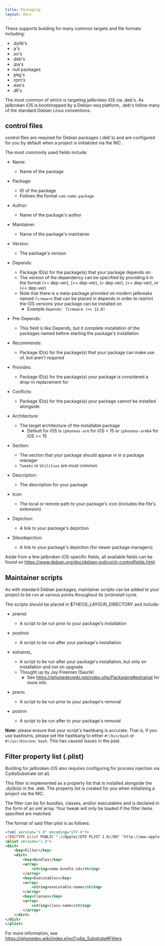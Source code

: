 ```yaml
---
title: Packaging
layout: docs
---
```


Theos supports building for many common targets and file formats including:

- .dylib's
- .a's
- .so's
- .deb's
- .ipa's
- null packages
- .pkg's
- .rpm's
- .exe's
- .dll's

The most common of which is targeting jailbroken iOS via .deb's. As jailbroken iOS is bootstrapped by a Debian-esq platform, .deb's follow many of the standard Debian Linux conventions.

## control files

control files are required for Debian packages (.deb's) and are configured for you by default when a project is initialized via the NIC.

The most commonly used fields include:
- Name:
    - Name of the package

- Package:
    - ID of the package
    - Follows the format `com.name.package`

- Author:
    - Name of the package's author

- Maintainer:
    - Name of the package's maintainer

- Version:
    - The package's version

- Depends:
    - Package ID(s) for the package(s) that your package depends on
    - The version of the dependency can be specified by providing it in the format (>> dep-ver), (>= dep-ver), (= dep-ver), (<= dep-ver), or (<< dep-ver)
    - Note that there is a meta-package provided on modern jailbreaks named `firmware` that can be placed in depends in order to restrict the iOS versions your package can be installed on
        - Example `Depends: firmware (>= 12.0)`

- Pre-Depends:
    - This field is like Depends, but it complete installation of the packages named before starting the package's installation

- Recommends:
    - Package ID(s) for the package(s) that your package can make use of, but aren't required

- Provides:
    - Package ID(s) for the package(s) your package is considered a drop-in replacement for

- Conflicts:
    - Package ID(s) for the package(s) your package cannot be installed alongside

- Architecture:
    - The target architecture of the installable package
        - Default for iOS is `iphoneos-arm` for iOS < 15 or `iphoneos-arm64` for iOS >= 15

- Section:
    - The section that your package should appear in in a package manager
    - `Tweaks` or `Utilities` are most common

- Description:
    - The description for your package

- Icon:
    - The local or remote path to your package's icon (includes the file's extension)

- Depiction:
    - A link to your package's depiction

- Sileodepiction:
    - A link to your package's depiction (for newer package managers)

Aside from a few jailbroken iOS-specific fields, all available fields can be found on https://www.debian.org/doc/debian-policy/ch-controlfields.html.

## Maintainer scripts

As with standard Debian packages, maintainer scripts can be added to your project to be run at various points throughout its (un)install cycle.

The scripts should be placed in $THEOS_LAYOUR_DIRECTORY and include:
- preinst
    - A script to be run prior to your package's installation

- postinst
    - A script to be run after your package's installation

- extrainst_
    - A script to be run after your package's installation, but only on installation and not on upgrade
    - Thought up by Jay Freeman (Saurik)
        - See https://iphonedevwiki.net/index.php/Packaging#extrainst for more info

- prerm
    - A script to be run prior to your package's removal

- postrm
    - A script to be run after to your package's removal

**Note:** please ensure that your script's hashbang is accurate. That is, if you use bashisms, please set the hashbang to either `#!/bin/bash` or `#!/usr/bin/env bash`. This has caused issues in the past.

## Filter property list (.plist)

Building for jailbroken iOS also requires configuring for process injection via CydiaSubstrate (et al).

This filter is implemented as a property list that is installed alongside the .dylib(s) in the .deb. The property list is created for you when initializing a project via the NIC.

The filter can be for bundles, classes, and/or executables and is declared in the form of an xml array. Your tweak will only be loaded if the filter items specified are matched.

The format of said filter plist is as follows:
```xml
<?xml version="1.0" encoding="UTF-8"?>
<!DOCTYPE plist PUBLIC "-//Apple//DTD PLIST 1.0//EN" "http://www.apple.com/DTDs/PropertyList-1.0.dtd">
<plist version="1.0">
<dict>
    <key>Filter</key>
    <dict>
        <key>Bundles</key>
        <array>
            <string>some.bundle.id</string>
        </array>
        <key>Executables</key>
        <array>
            <string>executable-name</string>
        </array>
        <key>Classes</key>
        <array>
            <string>class-name</string>
        </array>
    </dict>
</dict>
</plist>
```

For more information, see https://iphonedev.wiki/index.php/Cydia_Substrate#Filters

